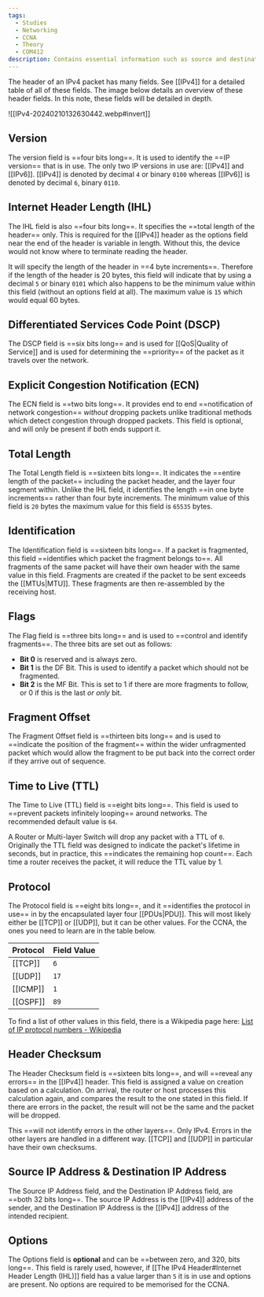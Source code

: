 ```yaml
---
tags:
  - Studies
  - Networking
  - CCNA
  - Theory
  - COM412
description: Contains essential information such as source and destination IP addresses, protocol version, time-to-live, and control flags.
---
```


The header of an IPv4 packet has many fields. See [[IPv4]] for a detailed table of all of these fields. The image below details an overview of these header fields. In this note, these fields will be detailed in depth.

![[IPv4-20240210132630442.webp#invert]]

## Version

The version field is ==four bits long==. It is used to identify the ==IP version== that is in use. The only two IP versions in use are: [[IPv4]] and [[IPv6]]. [[IPv4]] is denoted by decimal `4` or binary `0100` whereas [[IPv6]] is denoted by decimal `6`, binary `0110`.

## Internet Header Length (IHL)

The IHL field is also ==four bits long==. It specifies the ==total length of the header== only. This is required for the [[IPv4]] header as the options field near the end of the header is variable in length. Without this, the device would not know where to terminate reading the header.

It will specify the length of the header in ==4 byte increments==. Therefore if the length of the header is 20 bytes, this field will indicate that by using a decimal `5` or binary `0101` which also happens to be the minimum value within this field (without an options field at all). The maximum value is `15` which would equal 60 bytes.

## Differentiated Services Code Point (DSCP)

The DSCP field is ==six bits long== and is used for [[QoS|Quality of Service]] and is used for determining the ==priority== of the packet as it travels over the network.

## Explicit Congestion Notification (ECN)

The ECN field is ==two bits long==. It provides end to end ==notification of network congestion== *without* dropping packets unlike traditional methods which detect congestion through dropped packets. This field is optional, and will only be present if both ends support it.

## Total Length

The Total Length field is ==sixteen bits long==. It indicates the ==entire length of the packet== including the packet header, and the layer four segment within. Unlike the IHL field, it identifies the length ==in one byte increments== rather than four byte increments. The minimum value of this field is `20` bytes the maximum value for this field is `65535` bytes.

## Identification

The Identification field is ==sixteen bits long==. If a packet is fragmented, this field  ==identifies which packet the fragment belongs to==. All fragments of the same packet will have their own header with the same value in this field. Fragments are created if the packet to be sent exceeds the [[MTUs|MTU]]. These fragments are then re-assembled by the receiving host.

## Flags

The Flag field is ==three bits long== and is used to ==control and identify fragments==. The three bits are set out as follows:

- **Bit 0** is reserved and is always zero.
- **Bit 1** is the DF Bit. This is used to identify a packet which should not be fragmented.
- **Bit 2** is the MF Bit. This is set to 1 if there are more fragments to follow, or 0 if this is the last *or only* bit.

## Fragment Offset

The Fragment Offset field is ==thirteen bits long== and is used to ==indicate the position of the fragment== within the wider unfragmented packet which would allow the fragment to be put back into the correct order if they arrive out of sequence.

## Time to Live (TTL)

The Time to Live (TTL) field is ==eight bits long==. This field is used to ==prevent packets infinitely looping== around networks. The recommended default value is `64`.

A Router or Multi-layer Switch will drop any packet with a TTL of `0`. Originally the TTL field was designed to indicate the packet's lifetime in seconds, but in practice, this ==indicates the remaining hop count==. Each time a router receives the packet, it will reduce the TTL value by 1.

## Protocol

The Protocol field is ==eight bits long==, and it ==identifies the protocol in use== in by the encapsulated layer four [[PDUs|PDU]]. This will most likely either be [[TCP]] or [[UDP]], but it can be other values. For the CCNA, the ones you need to learn are in the table below.

| Protocol | Field Value |
|:---------|:------------|
| [[TCP]]  | `6`         |
| [[UDP]]  | `17`        |
| [[ICMP]] | `1`         |
| [[OSPF]] | `89`        |  
To find a list of other values in this field, there is a Wikipedia page here: [List of IP protocol numbers - Wikipedia](https://en.wikipedia.org/wiki/List_of_IP_protocol_numbers)
## Header Checksum

The Header Checksum field is ==sixteen bits long==, and will ==reveal any errors== in the [[IPv4]] header. This field is assigned a value on creation based on a calculation. On arrival, the router or host processes this calculation again, and compares the result to the one stated in this field. If there are errors in the packet, the result will not be the same and the packet will be dropped.

This ==will not identify errors in the other layers==. Only IPv4. Errors in the other layers are handled in a different way. [[TCP]] and [[UDP]] in particular have their own checksums.

## Source IP Address & Destination IP Address

The Source IP Address field, and the Destination IP Address field, are ==both 32 bits long==. The source IP Address is the [[IPv4]] address of the sender, and the Destination IP Address is the [[IPv4]] address of the intended recipient.

## Options

The Options field is **optional** and can be ==between zero, and 320, bits long==. This field is rarely used, however, if [[The IPv4 Header#Internet Header Length (IHL)]] field has a value larger than `5` it is in use and options are present. No options are required to be memorised for the CCNA.

